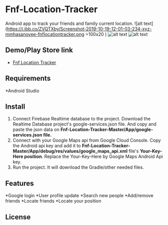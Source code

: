 # Fnf-Location-Tracker
Android app to track your friends and family current location.
![alt text](https://i.ibb.co/ZVQTXby/Screenshot-2019-10-19-12-01-03-234-xyz-mmhasanovee-fnflocationtracker.png =100x20 )
![alt text](https://i.ibb.co/mC2w79F/Screenshot-2019-10-15-00-27-52-755-xyz-mmhasanovee-fnflocationtracker.png)
![alt text](https://i.ibb.co/vHKdVZZ/Screenshot-2019-10-15-00-24-41-802-xyz-mmhasanovee-fnflocationtracker.png)

## Demo/Play Store link
* [Fnf Location Tracker](https://play.google.com/store/apps/details?id=xyz.mmhasanovee.fnflocationtracker)

## Requirements
*Android Studio

## Install
1. Connect Firebase Realtime database to the project. Download the Realtime Database project's google-services.json file. And copy
and paste the json data on **Fnf-Location-Tracker-Master/App/google-services.json file.**
2. Connect with your Google Maps api from Google Cloud Console. Copy the Android api key and add it to 
**Fnf-Location-Tracker-Master/App/debug/res/values/google_maps_api.xml** file's **Your-Key-Here position**. Replace the Your-Key-Here by
Google Maps Android Api key.
3. Run the project. It will download the Gradle/other needed files.

## Features

*Google login
*User profile update
*Search new people
*Add/remove friends
*Locate friends
*Locate your position



## License

``` 

```
